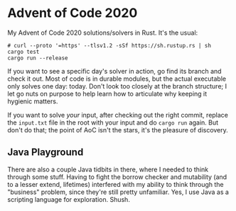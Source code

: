 # Advent of Code 2020

My Advent of Code 2020 solutions/solvers in Rust. It's the usual:

    # curl --proto '=https' --tlsv1.2 -sSf https://sh.rustup.rs | sh
    cargo test
    cargo run --release

If you want to see a specific day's solver in action, go find its branch and
check it out. Most of code is in durable modules, but the actual executable only
solves one day: today. Don't look too closely at the branch structure; I let go
nuts on purpose to help learn how to articulate why keeping it hygienic matters. 

If you want to solve _your_ input, after checking out the right commit, replace
the `input.txt` file in the root with your input and do `cargo run` again. But
don't do that; the point of AoC isn't the stars, it's the pleasure of discovery.

## Java Playground

There are also a couple Java tidbits in there, where I needed to think through
some stuff. Having to fight the borrow checker and mutability (and to a lesser
extend, lifetimes) interfered with my ability to think through the "business"
problem, since they're still pretty unfamiliar. Yes, I use Java as a scripting
language for exploration. Shush.
